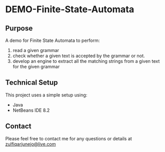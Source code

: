 # DEMO-Finite-State-Automata

## Purpose
A demo for Finite State Automata to perform:
1. read a given grammar
2. check whether a given text is accepted by the grammar or not.
3. develop an engine to extract all the matching strings from a given text for the given grammar

## Technical Setup
This project uses a simple setup using:
- Java
- NetBeans IDE 8.2

## Contact
Please feel free to contact me for any questions or details at zulfiqarjunejo@live.com    